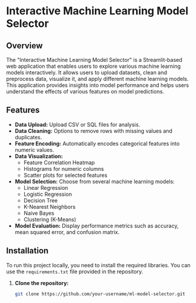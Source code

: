 # Interactive Machine Learning Model Selector

## Overview

The "Interactive Machine Learning Model Selector" is a Streamlit-based web application that enables users to explore various machine learning models interactively. It allows users to upload datasets, clean and preprocess data, visualize it, and apply different machine learning models. This application provides insights into model performance and helps users understand the effects of various features on model predictions.

## Features

- **Data Upload:** Upload CSV or SQL files for analysis.
- **Data Cleaning:** Options to remove rows with missing values and duplicates.
- **Feature Encoding:** Automatically encodes categorical features into numeric values.
- **Data Visualization:**
  - Feature Correlation Heatmap
  - Histograms for numeric columns
  - Scatter plots for selected features
- **Model Selection:** Choose from several machine learning models:
  - Linear Regression
  - Logistic Regression
  - Decision Tree
  - K-Nearest Neighbors
  - Naive Bayes
  - Clustering (K-Means)
- **Model Evaluation:** Display performance metrics such as accuracy, mean squared error, and confusion matrix.

## Installation

To run this project locally, you need to install the required libraries. You can use the `requirements.txt` file provided in the repository.

1. **Clone the repository:**

   ```bash
   git clone https://github.com/your-username/ml-model-selector.git
